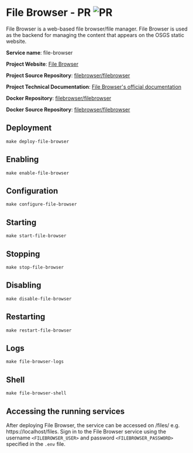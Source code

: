# File Browser - PR ![PR](https://img.shields.io/badge/pr-green?style=for-the-badge)

File Browser is a web-based file browser/file manager. File Browser is used as the backend for managing the content that appears on the OSGS static website.

**Service name**: file-browser

**Project Website**: [File Browser](https://filebrowser.org/)

**Project Source Repository**: [filebrowser/filebrowser](https://github.com/filebrowser/filebrowser)

**Project Technical Documentation**: [File Browser's official documentation](https://filebrowser.org/) 

**Docker Repository**: [filebrowser/filebrowser](https://hub.docker.com/r/filebrowser/filebrowser)

**Docker Source Repository**: [filebrowser/filebrowser](https://github.com/filebrowser/filebrowser)

## Deployment

```
make deploy-file-browser
```

## Enabling

```
make enable-file-browser
```

## Configuration

```
make configure-file-browser
```

## Starting

```
make start-file-browser
```

## Stopping

```
make stop-file-browser
```

## Disabling

```
make disable-file-browser
```

## Restarting

```
make restart-file-browser
```

## Logs

```
make file-browser-logs
```

## Shell

```
make file-browser-shell
```

## Accessing the running services

After deploying File Browser, the service can be accessed on /files/ e.g. https://localhost/files. Sign in to the File Browser service using the  username `<FILEBROWSER_USER>` and password `<FILEBROWSER_PASSWORD>` specified in the `.env` file.